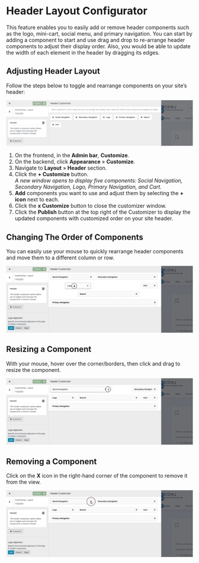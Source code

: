 # Header Layout Configurator

This feature enables you to easily add or remove header components such as the logo, mini-cart, social menu, and primary navigation. You can start by adding a component to start and use drag and drop to re-arrange header components to adjust their display order. Also, you would be able to update the width of each element in the header by dragging its edges.

## Adjusting Header Layout

Follow the steps below to toggle and rearrange components on your site’s header:

![Adjusting Header Layout](img/adjusting-header-layout.png)

1. On the frontend, in the **Admin bar**, **Customize**.
2. On the backend, click **Appearance** » **Customize**.
3. Navigate to **Layout** » **Header** section.
4. Click the **+ Customize** button.<br/>*A new window opens to display five components: Social Navigation, Secondary Navigation, Logo, Primary Navigation, and Cart.*
5. **Add** components you want to use and adjust them by selecting the **+ icon** next to each.
6. Click the **x Customize** button to close the customizer window.
7. Click the **Publish** button at the top right of the Customizer to display the updated components with customized order on your site header.

## Changing The Order of Components

You can easily use your mouse to quickly rearrange header components and move them to a different column or row.

![Changing The Order of Header Components](img/changing-the-order-of-header-components.jpg)

## Resizing a Component

With your mouse, hover over the corner/borders, then click and drag to resize the component.

![Resizing a Header Components](img/resizing-header-components.jpg)

## Removing a Component

Click on the **X** icon in the right-hand corner of the component to remove it from the view.

![Removing a Header Components](img/removing-header-components.jpg)
